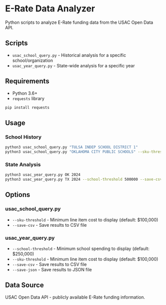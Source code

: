 # E-Rate Data Analyzer

Python scripts to analyze E-Rate funding data from the USAC Open Data API.

## Scripts

- `usac_school_query.py` - Historical analysis for a specific school/organization
- `usac_year_query.py` - State-wide analysis for a specific year

## Requirements

- Python 3.6+
- `requests` library

```bash
pip install requests
```

## Usage

### School History
```bash
python3 usac_school_query.py "TULSA INDEP SCHOOL DISTRICT 1"
python3 usac_school_query.py "OKLAHOMA CITY PUBLIC SCHOOLS" --sku-threshold 50000 --save-csv
```

### State Analysis
```bash
python3 usac_year_query.py OK 2024
python3 usac_year_query.py TX 2024 --school-threshold 500000 --save-csv
```

## Options

### usac_school_query.py
- `--sku-threshold` - Minimum line item cost to display (default: $100,000)
- `--save-csv` - Save results to CSV file

### usac_year_query.py
- `--school-threshold` - Minimum school spending to display (default: $250,000)
- `--sku-threshold` - Minimum line item cost to display (default: $100,000)
- `--save-csv` - Save results to CSV file
- `--save-json` - Save results to JSON file

## Data Source

USAC Open Data API - publicly available E-Rate funding information.
